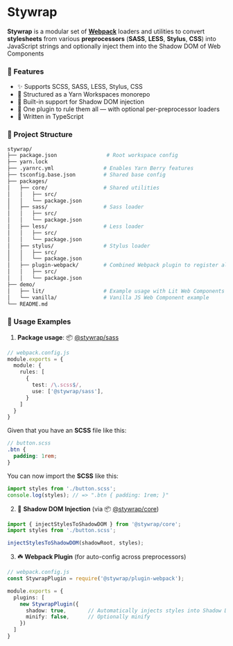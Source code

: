 # Stywrap
**Stywrap** is a modular set of [**Webpack**](https://webpack.js.org/) loaders and utilities to convert **stylesheets** from various **preprocessors** (**SASS**, **LESS**, **Stylus**, **CSS**) into JavaScript strings and optionally inject them into the Shadow DOM of Web Components

### 🎁 Features
* ✨ Supports SCSS, SASS, LESS, Stylus, CSS
* 🧱 Structured as a Yarn Workspaces monorepo
* 🌌 Built-in support for Shadow DOM injection
*	🧩 One plugin to rule them all — with optional per-preprocessor loaders
* 🔄 Written in TypeScript


### 🔧 Project Structure
```bash
stywrap/
├── package.json                # Root workspace config
├── yarn.lock
├── .yarnrc.yml                # Enables Yarn Berry features
├── tsconfig.base.json         # Shared base config
├── packages/
│   ├── core/                  # Shared utilities
│   │   ├── src/
│   │   └── package.json
│   ├── sass/                  # Sass loader
│   │   ├── src/
│   │   └── package.json
│   ├── less/                  # Less loader
│   │   ├── src/
│   │   └── package.json
│   ├── stylus/                # Stylus loader
│   │   ├── src/
│   │   └── package.json
│   ├── plugin-webpack/        # Combined Webpack plugin to register all loaders
│   │   ├── src/
│   │   └── package.json
├── demo/
│   ├── lit/                   # Example usage with Lit Web Components
│   └── vanilla/               # Vanilla JS Web Component example
└── README.md
```

### 🧩 Usage Examples

1. **Package usage**: 📦 [@stywrap/sass](/packages/sass/package.json)
  ```ts
  // webpack.config.js
  module.exports = {
    module: {
      rules: [
        {
          test: /\.scss$/,
          use: ['@stywrap/sass'],
        }
      ]
    }
  }
  ```
  
  Given that you have an **SCSS** file like this:
  ```scss
  // button.scss
  .btn {
    padding: 1rem;
  }
  ```

  You can now import the **SCSS** like this:
  ```ts
  import styles from './button.scss';
  console.log(styles); // => ".btn { padding: 1rem; }"

  ```

2. 🌌 **Shadow DOM Injection** (via 📦 [@stywrap/core](/packages/core/package.json))
  ```ts
  import { injectStylesToShadowDOM } from '@stywrap/core';
  import styles from './button.scss';
  
  injectStylesToShadowDOM(shadowRoot, styles);
  ```

3. ☘️ **Webpack Plugin** (for auto-config across preprocessors)
```ts
// webpack.config.js
const StywrapPlugin = require('@stywrap/plugin-webpack');

module.exports = {
  plugins: [
    new StywrapPlugin({
      shadow: true,       // Automatically injects styles into Shadow DOM
      minify: false,      // Optionally minify
    })
  ]
}
```
  

